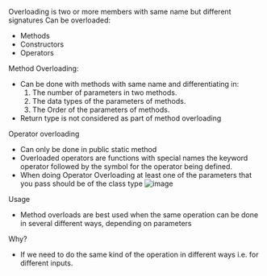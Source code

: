 Overloading is two or more members with same name but different signatures
Can be overloaded:
- Methods
- Constructors
- Operators

Method Overloading:
- Can be done with methods with same name and differentiating in:
	1. The number of parameters in two methods.
	2. The data types of the parameters of methods.
	3. The Order of the parameters of methods.
- Return type is not considered as part of method overloading


Operator overloading
- Can only be done in public static method
- Overloaded operators are functions with special names the keyword operator followed by the symbol for the operator being defined.
- When doing Operator Overloading at least one of the parameters that you pass should be of the class type
![image](https://github.com/Anjana-MU/cSharp-Exercise/assets/77484700/77c336d6-67de-497a-af9b-6fee03009d3a)


Usage
- Method overloads are best used when the same operation can be done in several different ways, depending on parameters 

Why?
- If we need to do the same kind of the operation in different ways i.e. for different inputs.

